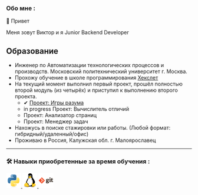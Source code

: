 ### Обо мне :
👋 Привет

Меня зовут Виктор и я Junior Backend Developer
## Образование
- Инженер по Автоматизации технологических процессов и производств. Московский политехнический университет г. Москва.
- Прохожу обучение в школе программирования [Хекслет](https://ru.hexlet.io)
- На текущий момент выполнил первый проект, прошёл полностью второй модуль (из четырёх) и приступил к выполнению второго проекта.
  - ✔ [Проект: Игры разума](https://github.com/qffo/python-project-49)
  - in progress Проект: Вычислитель отличий
  - Проект: Анализатор страниц
  - Проект: Менеджер задач
- Нахожусь в поиске стажировки или работы. (Любой формат: гибридный/удаленный/офис)
- Проживаю в Россия, Калужская обл. г. Малоярославец

---

### :hammer_and_wrench: Навыки приобретенные за время обучения : 
<div>  
  <a href="https://www.python.org" target="_blank"> <img src="https://raw.githubusercontent.com/devicons/devicon/master/icons/python/python-original.svg" alt="python" width="40" height="40"/> </a> 
  <a href="https://www.linux.org/" target="_blank"> <img src="https://raw.githubusercontent.com/devicons/devicon/master/icons/linux/linux-original.svg" alt="linux" width="40" height="40"/> </a>
  <img src="https://github.com/devicons/devicon/blob/master/icons/git/git-original-wordmark.svg" title="Git" **alt="Git" width="40" height="40"/>
</div>  
